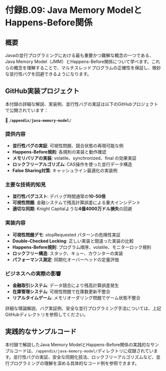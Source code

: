 # 付録B.09: Java Memory ModelとHappens-Before関係

## 概要

Javaの並行プログラミングにおける最も重要かつ難解な概念の一つである、Java Memory Model（JMM）とHappens-Before関係について学べます。これらの概念を理解することで、マルチスレッドプログラムの正確性を保証し、微妙な並行性バグを回避できるようになります。

## GitHub実装プロジェクト

本付録の詳細な解説、実装例、並行性バグの実証は以下のGitHubプロジェクトで公開されています：

📁 **`/appendix/java-memory-model/`**

### 提供内容

- **並行性バグの実証**: 可視性問題、競合状態の再現可能な例
- **Happens-Before規則**: 各規則の実装と動作確認
- **メモリバリアの実装**: volatile、synchronized、final の効果実証
- **ロックフリーアルゴリズム**: CAS操作を使った並行データ構造
- **False Sharing対策**: キャッシュライン最適化の実装例

### 主要な技術的知見

- **並行性バグコスト**: デバッグ時間通常の**10-50倍**
- **可視性問題**: 金融システムで残高計算誤差による重大インシデント
- **適切な同期**: Knight Capitalような**4億4000万ドル損失**の回避

### 実装内容

- **可視性問題デモ**: stopRequested パターンの危険性実証
- **Double-Checked Locking**: 正しい実装と間違った実装の比較
- **Happens-Before規則**: プログラム順序、volatile、モニターロック規則
- **ロックフリー構造**: スタック、キュー、カウンターの実装
- **パフォーマンス測定**: 同期化オーバーヘッドの定量評価

### ビジネスへの実際の影響

- **金融取引システム**: データ競合により残高計算誤差発生
- **在庫管理システム**: 可視性問題で在庫数更新不整合
- **リアルタイムゲーム**: メモリオーダリング問題でゲーム状態不整合

詳細な理論解説、バグ実証例、安全な並行プログラミング手法については、上記GitHubディレクトリを参照してください。

## 実践的なサンプルコード

本付録で解説したJava Memory ModelとHappens-Before関係の実践的なサンプルコードは、`/appendix/java-memory-model/`ディレクトリに収録されています。並行性バグの実証、安全な同期化技法、ロックフリーアルゴリズムなど、並行プログラミングの理解を深める具体的なコード例を参照できます。